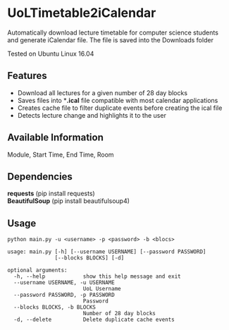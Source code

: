 # UoLTimetable2iCalendar
Automatically download lecture timetable for computer science students and generate iCalendar file.
The file is saved into the Downloads folder
<p>Tested on Ubuntu Linux 16.04</p>

## Features
* Download all lectures for a given number of 28 day blocks
* Saves files into ***.ical** file compatible with most calendar applications
* Creates cache file to filter duplicate events before creating the ical file
* Detects lecture change and highlights it to the user

## Available Information
Module, Start Time, End Time, Room

## Dependencies
**requests** (pip install requests)<br>
**BeautifulSoup** (pip install beautifulsoup4)

## Usage
```
python main.py -u <username> -p <password> -b <blocs>
```

```
usage: main.py [-h] [--username USERNAME] [--password PASSWORD]
               [--blocks BLOCKS] [-d]

optional arguments:
  -h, --help            show this help message and exit
  --username USERNAME, -u USERNAME
                        UoL Username
  --password PASSWORD, -p PASSWORD
                        Password
  --blocks BLOCKS, -b BLOCKS
                        Number of 28 day blocks
  -d, --delete          Delete duplicate cache events
```
